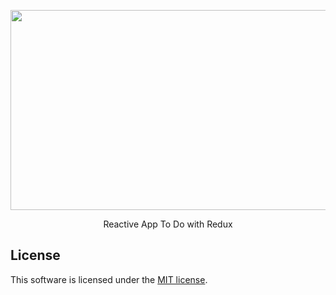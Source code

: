 <p align="center"><img width="550" height ="320" src="https://fiverr-res.cloudinary.com/images/t_main1,q_auto,f_auto/gigs/108383635/original/626f1fda69305efcb5076c8af2be5393c53ecda4/develop-and-fix-reactjs-web-application.png"></p>
<p align="center">Reactive App To Do with Redux</p>

## License

This software is licensed under the [MIT license](https://opensource.org/licenses/MIT).

